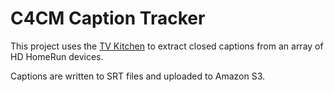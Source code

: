 # C4CM Caption Tracker

This project uses the [TV Kitchen](https://tv.kitchen) to extract closed captions from an array of HD HomeRun devices.

Captions are written to SRT files and uploaded to Amazon S3.